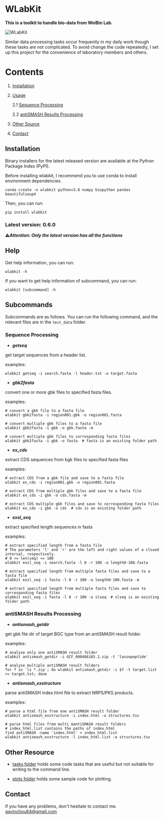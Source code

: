 # WLabKit
**This is a toolkit to handle bio-data from WeiBin Lab.**

![WLabKit](https://cdn.jsdelivr.net/gh/BioGavin/Pic/imgWLabKit.png)

Similar data processing tasks occur frequently in my daily work though these tasks are not complicated. To avoid change the code repeatedly, I set up this project for the convenience of laboratory members and others.



# Contents

1. [Installation](#sec_install)</br>

2. [Usage](#sec_use)</br>

   2.1 [Sequence Processing](#sec_seq_proc)</br>

   2.2 [antiSMASH Results Processing](#sec_antiSMASH_proc)</br>

3. [Other Source](#sec_others)</br>
4. [Contact](#sec_contact)</br>



<a name="sec_install"></a>

## Installation

Binary installers for the latest released version are available at the Python Package Index (PyPI).

Before installing wlabkit, I recommend you to use conda to install environment dependencies.
```shell
conda create -n wlabkit python=3.8 numpy biopython pandas beautifulsoup4
```
Then, you can run:
```shell
pip install wlabkit
```



### Latest version: 0.6.0

⚠️***Attention:  Only the latest version has all the functions*** 



<a name="sec_use"></a>

## Help

Get help information, you can run:
```shell
wlabkit -h
```

If you want to get help information of subcommand, you can run:
```shell
wlabkit [subcommand] -h
```



## Subcommands

Subcommands are as follows. You can run the following command, and the relevant files are in the `test_data` folder.



<a name="sec_seq_proc"></a>

### Sequence Processing

- ***getseq***

get target sequences from a header list.

examples:
```shell
wlabkit getseq -i search.fasta -l header.txt -o target.fasta
```



- ***gbk2fasta***

convert one or more gbk files to specified fasta files.

examples:

```shell
# convert a gbk file to a fasta file
wlabkit gbk2fasta -i region001.gbk -o region001.fasta
```

```shell
# convert multiple gbk files to a fasta file
wlabkit gbk2fasta -i gbk -o gbk.fasta -m

# convert multiple gbk files to corresponding fasta files
wlabkit gbk2fasta -i gbk -o fasta  # fasta is an existing folder path
```



- ***ex_cds***


extract CDS sequences from bgk files to specified fasta files


examples:

```shell
# extract CDS from a gbk file and save to a fasta file
wlabkit ex_cds -i region001.gbk -o region001.fasta
```

```shell
# extract CDS from multiple gbk files and save to a fasta file
wlabkit ex_cds -i gbk -o cds.fasta -m

# extract CDS multiple gbk files and save to corresponding fasta files
wlabkit ex_cds -i gbk -o cds  # cds is an existing folder path
```



- ***exsl_seq***


extract specified length sequences in fasta

examples:

```shell
# extract specified length from a fasta file
# The parameters 'l' and 'r' are the left and right values of a closed interval, respectively.
# 0 <= len(seq) <= 100
wlabkit exsl_seq -i search.fasta -l 0 -r 100 -o length0-100.fasta
```

```shell
# extract specified length from multiple fasta files and save to a fasta file
wlabkit exsl_seq -i fasta -l 0 -r 100 -o length0-100.fasta -m

# extract specified length from multiple fasta files and save to corresponding fasta files
wlabkit exsl_seq -i fasta -l 0 -r 100 -o slseq  # slseq is an existing folder path
```



<a name="sec_antiSMASH_proc"></a>

### antiSMASH Results Processing


- ***antismash_getdir***

get gbk file dir of target BGC type from an antiSMASH result folder.

examples:

```shell
# analyse only one antiSMASH result folder
wlabkit antismash_getdir -i GCF_000466165.1.zip -t 'lassopeptide'
```

```shell
# analyse multiple antiSMASH result folders
for f in `ls *.zip`; do wlabkit antismash_getdir -i $f -t target.list >> target.txt; done
```



- ***antismash_exstructure***

parse antiSMASH index.html file to extract NRPS/PKS products.

examples:

```shell
# parse a html file from one antiSMASH result folder
wlabkit antismash_exstructure -i index.html -o structures.tsv
```

```shell
# parse html files from multi mantiSMASH result folders
# index_html.list contains the paths of index.html
find antiSMASH -name 'index.html' > index_html.list
wlabkit antismash_exstructure -l index_html.list -o structures.tsv
```



<a name="sec_others"></a>

## Other Resource

- [tasks folder](/tasks) holds some code tasks that are useful but not suitable for writing to the command line.

- [plots folder](plots) holds some sample code for plotting.



<a name="sec_contact"></a>

## Contact

If you have any problems, don't hesitate to contact me. <gavinchou64@gmail.com>

